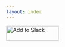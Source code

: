 ```yaml
---
layout: index
---
```


<a href="https://slack.com/oauth/authorize?client_id=402674575044.402789997363&scope=channels:history,users.profile:read,chat:write:bot,bot,users:read"><img alt="Add to Slack" height="40" width="139" src="https://platform.slack-edge.com/img/add_to_slack.png" srcset="https://platform.slack-edge.com/img/add_to_slack.png 1x, https://platform.slack-edge.com/img/add_to_slack@2x.png 2x" /></a>